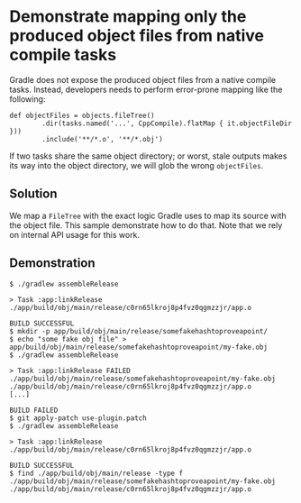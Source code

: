 # Demonstrate mapping only the produced object files from native compile tasks

Gradle does not expose the produced object files from a native compile tasks.
Instead, developers needs to perform error-prone mapping like the following:

```
def objectFiles = objects.fileTree()
		.dir(tasks.named('...', CppCompile).flatMap { it.objectFileDir }))
		.include('**/*.o', '**/*.obj')
```

If two tasks share the same object directory; or worst, stale outputs makes its way into the object directory, we will glob the wrong `objectFiles`.

## Solution

We map a `FileTree` with the exact logic Gradle uses to map its source with the object file.
This sample demonstrate how to do that.
Note that we rely on internal API usage for this work.

## Demonstration

```
$ ./gradlew assembleRelease

> Task :app:linkRelease
./app/build/obj/main/release/c0rn65lkroj8p4fvz0qgmzzjr/app.o

BUILD SUCCESSFUL
$ mkdir -p app/build/obj/main/release/somefakehashtoproveapoint/
$ echo "some fake obj file" > app/build/obj/main/release/somefakehashtoproveapoint/my-fake.obj
$ ./gradlew assembleRelease

> Task :app:linkRelease FAILED
./app/build/obj/main/release/somefakehashtoproveapoint/my-fake.obj
./app/build/obj/main/release/c0rn65lkroj8p4fvz0qgmzzjr/app.o
[...]

BUILD FAILED
$ git apply-patch use-plugin.patch
$ ./gradlew assembleRelease

> Task :app:linkRelease
./app/build/obj/main/release/c0rn65lkroj8p4fvz0qgmzzjr/app.o

BUILD SUCCESSFUL
$ find ./app/build/obj/main/release -type f
./app/build/obj/main/release/somefakehashtoproveapoint/my-fake.obj
./app/build/obj/main/release/c0rn65lkroj8p4fvz0qgmzzjr/app.o
```
